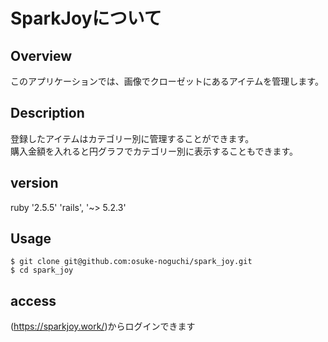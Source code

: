 SparkJoyについて
====

Overview
-------------
このアプリケーションでは、画像でクローゼットにあるアイテムを管理します。

Description
-------------
登録したアイテムはカテゴリー別に管理することができます。  
購入金額を入れると円グラフでカテゴリー別に表示することもできます。


version
-------------
  ruby '2.5.5'  'rails', '~> 5.2.3'

Usage
-------------
```
$ git clone git@github.com:osuke-noguchi/spark_joy.git
$ cd spark_joy
```
access
------------
(https://sparkjoy.work/)からログインできます
